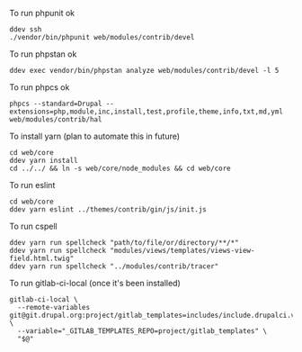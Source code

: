 To run phpunit ok
```shell
ddev ssh
./vendor/bin/phpunit web/modules/contrib/devel
```

To run phpstan ok
```shell
ddev exec vendor/bin/phpstan analyze web/modules/contrib/devel -l 5
```

To run phpcs ok
```shell
phpcs --standard=Drupal --extensions=php,module,inc,install,test,profile,theme,info,txt,md,yml web/modules/contrib/hal
```

To install yarn (plan to automate this in future)
```shell
cd web/core
ddev yarn install
cd ../../ && ln -s web/core/node_modules && cd web/core
```
To run eslint
```shell
cd web/core
ddev yarn eslint ../themes/contrib/gin/js/init.js
```

To run cspell
```shell
ddev yarn run spellcheck "path/to/file/or/directory/**/*"
ddev yarn run spellcheck "modules/views/templates/views-view-field.html.twig"
ddev yarn run spellcheck "../modules/contrib/tracer"
```

To run gitlab-ci-local (once it's been installed)
```shell
gitlab-ci-local \
  --remote-variables git@git.drupal.org:project/gitlab_templates=includes/include.drupalci.variables.yml=1.0.x \
  --variable="_GITLAB_TEMPLATES_REPO=project/gitlab_templates" \
  "$@"
  ```
